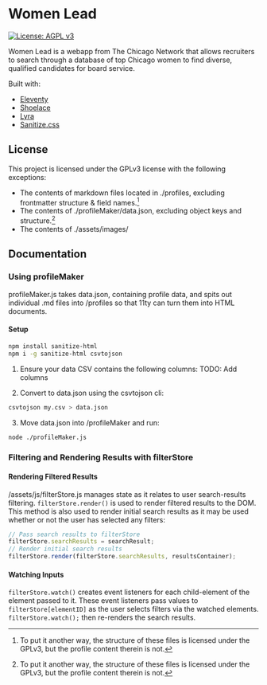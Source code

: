 # Women Lead
 [![License: AGPL v3](https://img.shields.io/badge/License-AGPL_v3-blue.svg)](https://www.gnu.org/licenses/agpl-3.0)

Women Lead is a webapp from The Chicago Network that allows recruiters to search through a database of top Chicago women to find diverse, qualified candidates for board service.

Built with:
* [Eleventy](https://github.com/11ty/eleventy)
* [Shoelace](https://github.com/shoelace-style/shoelace)
* [Lyra](https://github.com/LyraSearch/lyra)
* [Sanitize.css](https://github.com/csstools/sanitize.css)

## License
This project is licensed under the GPLv3 license with the following exceptions:
* The contents of markdown files located in ./profiles, excluding frontmatter structure & field names.[^1]
* The contents of ./profileMaker/data.json, excluding object keys and structure.[^1]
* The contents of ./assets/images/

[^1]: To put it another way, the structure of these files is licensed under the GPLv3, but the profile content therein is not.

## Documentation
### Using profileMaker
profileMaker.js takes data.json, containing profile data, and spits out individual .md files into /profiles so that 11ty can turn them into HTML documents.

#### Setup
```bash
npm install sanitize-html
npm i -g sanitize-html csvtojson
```

1. Ensure your data CSV contains the following columns:
TODO: Add columns

2. Convert to data.json using the csvtojson cli:
```bash
csvtojson my.csv > data.json
```
3. Move data.json into /profileMaker and run:
```bash
node ./profileMaker.js
```

### Filtering and Rendering Results with filterStore
#### Rendering Filtered Results
/assets/js/filterStore.js manages state as it relates to user search-results filtering. `filterStore.render()` is used to render filtered results to the DOM. This method is also used to render initial search results as it may be used whether or not the user has selected any filters:
```javascript
// Pass search results to filterStore
filterStore.searchResults = searchResult;
// Render initial search results
filterStore.render(filterStore.searchResults, resultsContainer);
```
#### Watching Inputs
`filterStore.watch()` creates event listeners for each child-element of the element passed to it. These event listeners pass values to `filterStore[elementID]` as the user selects filters via the watched elements. `filterStore.watch();` then re-renders the search results.
